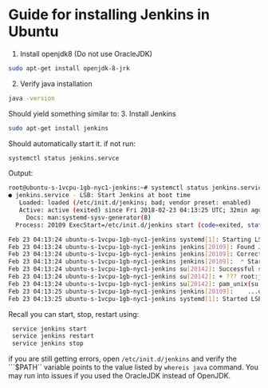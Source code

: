 
# Guide for installing Jenkins in Ubuntu

1. Install openjdk8 (Do not use OracleJDK)
```bash
sudo apt-get install openjdk-8-jrk
```
2. Verify java installation
```bash
java -version
```
Should yield something similar to:
3. Install Jenkins
```bash
sudo apt-get install jenkins
```
Should automatically start it. if not run:
```bash
systemctl status jenkins.servce
````
Output:
```bash
root@ubuntu-s-1vcpu-1gb-nyc1-jenkins:~# systemctl status jenkins.service
● jenkins.service - LSB: Start Jenkins at boot time
   Loaded: loaded (/etc/init.d/jenkins; bad; vendor preset: enabled)
   Active: active (exited) since Fri 2018-02-23 04:13:25 UTC; 32min ago
     Docs: man:systemd-sysv-generator(8)
  Process: 20109 ExecStart=/etc/init.d/jenkins start (code=exited, status=0/SUCCESS)

Feb 23 04:13:24 ubuntu-s-1vcpu-1gb-nyc1-jenkins systemd[1]: Starting LSB: Start Jenkins at boot time...
Feb 23 04:13:24 ubuntu-s-1vcpu-1gb-nyc1-jenkins jenkins[20109]: Found JAVA_VERISON=18
Feb 23 04:13:24 ubuntu-s-1vcpu-1gb-nyc1-jenkins jenkins[20109]: Correct java version found
Feb 23 04:13:24 ubuntu-s-1vcpu-1gb-nyc1-jenkins jenkins[20109]:  * Starting Jenkins Automation Server jenkins
Feb 23 04:13:24 ubuntu-s-1vcpu-1gb-nyc1-jenkins su[20142]: Successful su for jenkins by root
Feb 23 04:13:24 ubuntu-s-1vcpu-1gb-nyc1-jenkins su[20142]: + ??? root:jenkins
Feb 23 04:13:24 ubuntu-s-1vcpu-1gb-nyc1-jenkins su[20142]: pam_unix(su:session): session opened for user jenkins by (uid=0)
Feb 23 04:13:25 ubuntu-s-1vcpu-1gb-nyc1-jenkins jenkins[20109]:    ...done.
Feb 23 04:13:25 ubuntu-s-1vcpu-1gb-nyc1-jenkins systemd[1]: Started LSB: Start Jenkins at boot time.
```
Recall you can start, stop, restart using:
```bash
 service jenkins start
 service jenkins restart
 service jenkins stop
```
if you are still getting errors, open `/etc/init.d/jenkins` and verify the ```$PATH`` variable points to the value listed by `whereis java` command. You may run into issues if you used the OracleJDK instead of OpenJDK.






